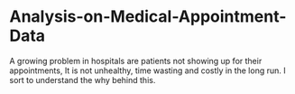 # Analysis-on-Medical-Appointment-Data
A growing problem in hospitals are patients not showing up for their appointments, It is not unhealthy, time wasting and costly in the long run. I sort to understand the why behind this.
